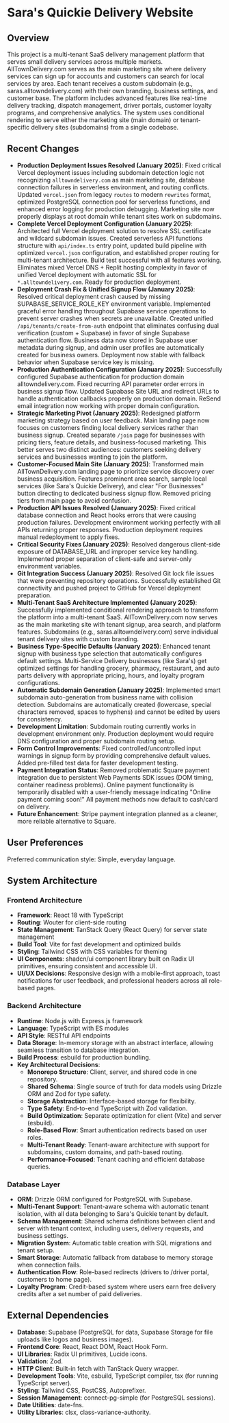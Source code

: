 # Sara's Quickie Delivery Website

## Overview
This project is a multi-tenant SaaS delivery management platform that serves small delivery services across multiple markets. AllTownDelivery.com serves as the main marketing site where delivery services can sign up for accounts and customers can search for local services by area. Each tenant receives a custom subdomain (e.g., saras.alltowndelivery.com) with their own branding, business settings, and customer base. The platform includes advanced features like real-time delivery tracking, dispatch management, driver portals, customer loyalty programs, and comprehensive analytics. The system uses conditional rendering to serve either the marketing site (main domain) or tenant-specific delivery sites (subdomains) from a single codebase.

## Recent Changes
- **Production Deployment Issues Resolved (January 2025)**: Fixed critical Vercel deployment issues including subdomain detection logic not recognizing `alltowndelivery.com` as main marketing site, database connection failures in serverless environment, and routing conflicts. Updated `vercel.json` from legacy `routes` to modern `rewrites` format, optimized PostgreSQL connection pool for serverless functions, and enhanced error logging for production debugging. Marketing site now properly displays at root domain while tenant sites work on subdomains.
- **Complete Vercel Deployment Configuration (January 2025)**: Architected full Vercel deployment solution to resolve SSL certificate and wildcard subdomain issues. Created serverless API functions structure with `api/index.ts` entry point, updated build pipeline with optimized `vercel.json` configuration, and established proper routing for multi-tenant architecture. Build test successful with all features working. Eliminates mixed Vercel DNS + Replit hosting complexity in favor of unified Vercel deployment with automatic SSL for `*.alltowndelivery.com`. Ready for production deployment.
- **Deployment Crash Fix & Unified Signup Flow (January 2025)**: Resolved critical deployment crash caused by missing SUPABASE_SERVICE_ROLE_KEY environment variable. Implemented graceful error handling throughout Supabase service operations to prevent server crashes when secrets are unavailable. Created unified `/api/tenants/create-from-auth` endpoint that eliminates confusing dual verification (custom + Supabase) in favor of single Supabase authentication flow. Business data now stored in Supabase user metadata during signup, and admin user profiles are automatically created for business owners. Deployment now stable with fallback behavior when Supabase service key is missing.
- **Production Authentication Configuration (January 2025)**: Successfully configured Supabase authentication for production domain alltowndelivery.com. Fixed recurring API parameter order errors in business signup flow. Updated Supabase Site URL and redirect URLs to handle authentication callbacks properly on production domain. ReSend email integration now working with proper domain configuration.
- **Strategic Marketing Pivot (January 2025)**: Redesigned platform marketing strategy based on user feedback. Main landing page now focuses on customers finding local delivery services rather than business signup. Created separate `/join` page for businesses with pricing tiers, feature details, and business-focused marketing. This better serves two distinct audiences: customers seeking delivery services and businesses wanting to join the platform.
- **Customer-Focused Main Site (January 2025)**: Transformed main AllTownDelivery.com landing page to prioritize service discovery over business acquisition. Features prominent area search, sample local services (like Sara's Quickie Delivery), and clear "For Businesses" button directing to dedicated business signup flow. Removed pricing tiers from main page to avoid confusion.
- **Production API Issues Resolved (January 2025)**: Fixed critical database connection and React hooks errors that were causing production failures. Development environment working perfectly with all APIs returning proper responses. Production deployment requires manual redeployment to apply fixes.
- **Critical Security Fixes (January 2025)**: Resolved dangerous client-side exposure of DATABASE_URL and improper service key handling. Implemented proper separation of client-safe and server-only environment variables.
- **Git Integration Success (January 2025)**: Resolved Git lock file issues that were preventing repository operations. Successfully established Git connectivity and pushed project to GitHub for Vercel deployment preparation.
- **Multi-Tenant SaaS Architecture Implemented (January 2025)**: Successfully implemented conditional rendering approach to transform the platform into a multi-tenant SaaS. AllTownDelivery.com now serves as the main marketing site with tenant signup, area search, and platform features. Subdomains (e.g., saras.alltowndelivery.com) serve individual tenant delivery sites with custom branding.
- **Business Type-Specific Defaults (January 2025)**: Enhanced tenant signup with business type selection that automatically configures default settings. Multi-Service Delivery businesses (like Sara's) get optimized settings for handling grocery, pharmacy, restaurant, and auto parts delivery with appropriate pricing, hours, and loyalty program configurations.
- **Automatic Subdomain Generation (January 2025)**: Implemented smart subdomain auto-generation from business name with collision detection. Subdomains are automatically created (lowercase, special characters removed, spaces to hyphens) and cannot be edited by users for consistency.
- **Development Limitation**: Subdomain routing currently works in development environment only. Production deployment would require DNS configuration and proper subdomain routing setup.
- **Form Control Improvements**: Fixed controlled/uncontrolled input warnings in signup form by providing comprehensive default values. Added pre-filled test data for faster development testing.
- **Payment Integration Status**: Removed problematic Square payment integration due to persistent Web Payments SDK issues (DOM timing, container readiness problems). Online payment functionality is temporarily disabled with a user-friendly message indicating "Online payment coming soon!" All payment methods now default to cash/card on delivery.
- **Future Enhancement**: Stripe payment integration planned as a cleaner, more reliable alternative to Square.

## User Preferences
Preferred communication style: Simple, everyday language.

## System Architecture

### Frontend Architecture
- **Framework**: React 18 with TypeScript
- **Routing**: Wouter for client-side routing
- **State Management**: TanStack Query (React Query) for server state management
- **Build Tool**: Vite for fast development and optimized builds
- **Styling**: Tailwind CSS with CSS variables for theming
- **UI Components**: shadcn/ui component library built on Radix UI primitives, ensuring consistent and accessible UI.
- **UI/UX Decisions**: Responsive design with a mobile-first approach, toast notifications for user feedback, and professional headers across all role-based pages.

### Backend Architecture
- **Runtime**: Node.js with Express.js framework
- **Language**: TypeScript with ES modules
- **API Style**: RESTful API endpoints
- **Data Storage**: In-memory storage with an abstract interface, allowing seamless transition to database integration.
- **Build Process**: esbuild for production bundling.
- **Key Architectural Decisions**:
    - **Monorepo Structure**: Client, server, and shared code in one repository.
    - **Shared Schema**: Single source of truth for data models using Drizzle ORM and Zod for type safety.
    - **Storage Abstraction**: Interface-based storage for flexibility.
    - **Type Safety**: End-to-end TypeScript with Zod validation.
    - **Build Optimization**: Separate optimization for client (Vite) and server (esbuild).
    - **Role-Based Flow**: Smart authentication redirects based on user roles.
    - **Multi-Tenant Ready**: Tenant-aware architecture with support for subdomains, custom domains, and path-based routing.
    - **Performance-Focused**: Tenant caching and efficient database queries.

### Database Layer
- **ORM**: Drizzle ORM configured for PostgreSQL with Supabase.
- **Multi-Tenant Support**: Tenant-aware schema with automatic tenant isolation, with all data belonging to Sara's Quickie tenant by default.
- **Schema Management**: Shared schema definitions between client and server with tenant context, including users, delivery requests, and business settings.
- **Migration System**: Automatic table creation with SQL migrations and tenant setup.
- **Smart Storage**: Automatic fallback from database to memory storage when connection fails.
- **Authentication Flow**: Role-based redirects (drivers to /driver portal, customers to home page).
- **Loyalty Program**: Credit-based system where users earn free delivery credits after a set number of paid deliveries.

## External Dependencies

- **Database**: Supabase (PostgreSQL for data, Supabase Storage for file uploads like logos and business images).
- **Frontend Core**: React, React DOM, React Hook Form.
- **UI Libraries**: Radix UI primitives, Lucide icons.
- **Validation**: Zod.
- **HTTP Client**: Built-in fetch with TanStack Query wrapper.
- **Development Tools**: Vite, esbuild, TypeScript compiler, tsx (for running TypeScript server).
- **Styling**: Tailwind CSS, PostCSS, Autoprefixer.
- **Session Management**: connect-pg-simple (for PostgreSQL sessions).
- **Date Utilities**: date-fns.
- **Utility Libraries**: clsx, class-variance-authority.